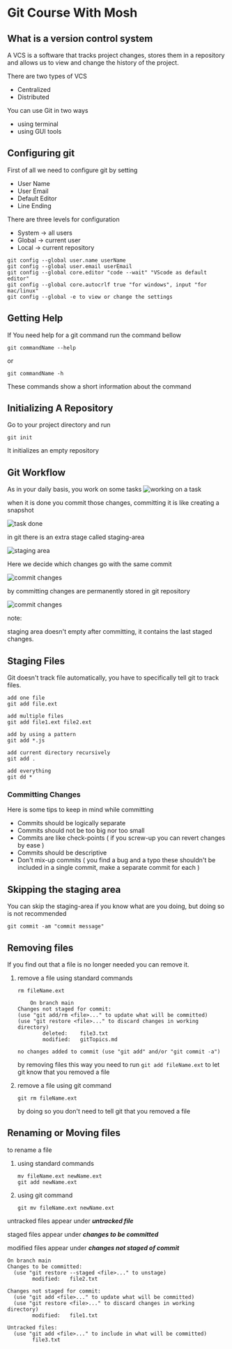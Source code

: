 # Git Course With Mosh

## What is a version control system

A VCS is a software that tracks project changes, stores them in a repository and allows us to view and change the history of the project.

There are two types of VCS

* Centralized
* Distributed

You can use Git in two ways

* using terminal
* using GUI tools

## Configuring git

First of all we need to configure git by setting

* User Name
* User Email
* Default Editor
* Line Ending

There are three levels for configuration

* System -> all users
* Global -> current user
* Local -> current repository

``` git
git config --global user.name userName
git config --global user.email userEmail
git config --global core.editor "code --wait" "VScode as default editor"
git config --global core.autocrlf true "for windows", input "for mac/linux"
git config --global -e to view or change the settings
```

## Getting Help

If You need help for a git command run the command bellow

```git
git commandName --help
```

or

```git
git commandName -h
```

These commands show a short information about the command

## Initializing A Repository

Go to your project directory and run

```git
git init
```

It initializes an empty repository

## Git Workflow

As in your daily basis, you work on some tasks
![working on a task](./Screenshot%20(159).png)

when it is done you commit those changes, committing it is like creating a snapshot

![task done](Screenshot%20(160).png)

in git there is an extra stage called staging-area

![staging area](Screenshot%20(161).png)

Here we decide which changes go with the same commit

![commit changes](Screenshot%20(162).png)

by committing changes are permanently stored in git repository

![commit changes](Screenshot%20(163).png)

note:

staging area doesn't empty after committing, it contains the last staged changes.

## Staging Files

Git doesn't track file automatically, you have to specifically tell git to track files.

```git
add one file
git add file.ext

add multiple files
git add file1.ext file2.ext

add by using a pattern
git add *.js

add current directory recursively
git add .

add everything
git dd *
```

### Committing Changes

Here is some tips to keep in mind while committing

* Commits should be logically separate
* Commits should not be too big nor too small
* Commits are like check-points ( if you screw-up you can revert changes by ease )
* Commits should be descriptive
* Don't mix-up commits ( you find a bug and a typo these shouldn't be included in a single commit, make a separate commit for each )


## Skipping the staging area

You can skip the staging-area if you know what are you doing, but doing so is not recommended

```git
git commit -am "commit message"
```

## Removing files

If you find out that a file is no longer needed you can remove it.

1. remove a file using standard commands
   ```
   rm fileName.ext
    ```

    ```git
        On branch main
    Changes not staged for commit:
    (use "git add/rm <file>..." to update what will be committed)
    (use "git restore <file>..." to discard changes in working directory)
            deleted:    file3.txt
            modified:   gitTopics.md

    no changes added to commit (use "git add" and/or "git commit -a")

    ```

    by removing files this way
    you need to run `git add fileName.ext` to let git know that you removed a file

2. remove a file using git command
    ```git
    git rm fileName.ext
    ```
    by doing so you don't need to tell git that you removed a file


## Renaming or Moving files

to rename a file

1. using standard commands
   ```
   mv fileName.ext newName.ext
   git add newName.ext
   ```
2. using git command
    ```
    git mv fileName.ext newName.ext
    ```


untracked files appear under ***untracked file***

staged files appear under ***changes to be committed***

modified files appear under ***changes not staged of commit***

```
On branch main
Changes to be committed:
  (use "git restore --staged <file>..." to unstage)
        modified:   file2.txt

Changes not staged for commit:
  (use "git add <file>..." to update what will be committed)
  (use "git restore <file>..." to discard changes in working directory)
        modified:   file1.txt

Untracked files:
  (use "git add <file>..." to include in what will be committed)
        file3.txt

```